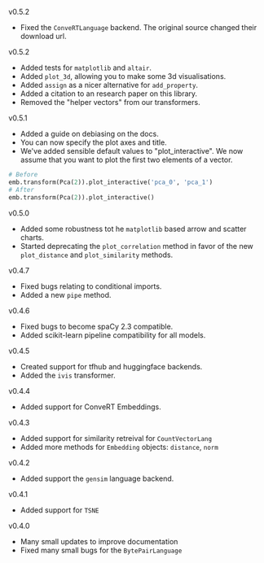 v0.5.2

- Fixed the `ConveRTLanguage` backend. The original source changed their download url.

v0.5.2

- Added tests for `matplotlib` and `altair`.
- Added `plot_3d`, allowing you to make some 3d visualisations.
- Added `assign` as a nicer alternative for `add_property`.
- Added a citation to an research paper on this library.
- Removed the "helper vectors" from our transformers.

v0.5.1

- Added a guide on debiasing on the docs.
- You can now specify the plot axes and title.
- We've added sensible default values to "plot_interactive".
We now assume that you want to plot the first two elements of a vector.

```python
# Before
emb.transform(Pca(2)).plot_interactive('pca_0', 'pca_1')
# After
emb.transform(Pca(2)).plot_interactive()
```

v0.5.0

- Added some robustness tot he `matplotlib` based arrow and scatter charts.
- Started deprecating the `plot_correlation` method in favor
of the new `plot_distance` and `plot_similarity` methods.

v0.4.7

- Fixed bugs relating to conditional imports.
- Added a new `pipe` method.

v0.4.6

- Fixed bugs to become spaCy 2.3 compatible.
- Added scikit-learn pipeline compatibility for all models.

v0.4.5

- Created support for tfhub and huggingface backends.
- Added the `ivis` transformer.

v0.4.4

- Added support for ConveRT Embeddings.

v0.4.3

- Added support for similarity retreival for `CountVectorLang`
- Added more methods for `Embedding` objects: `distance`, `norm`

v0.4.2

- Added support the `gensim` language backend.

v0.4.1

- Added support for `TSNE`

v0.4.0

- Many small updates to improve documentation
- Fixed many small bugs for the `BytePairLanguage`






